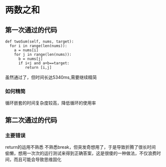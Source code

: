 # 两数之和
## 第一次通过的代码
```
def twoSum(self, nums, target):
  for i in range(len(nums)):
    a = nums[i]
    for j in range(len(nums)):
      b = nums[j]
      if i<j and a+b==target:
         return [i,j]
```
虽然通过了，但时间长达5340ms,需要继续精简
### 如何精简
循环嵌套的时间复杂度较高，降低循环的使用率
## 第二次通过的代码

### 主要错误
return的运用不熟悉
不熟悉break，但突发奇想用了，于是导致折腾了很长时间
偷懒，想用一次次的运行测试来得到正确答案，这是很傻的一种做法，不仅浪费时间，而且可能会导致思维固化


